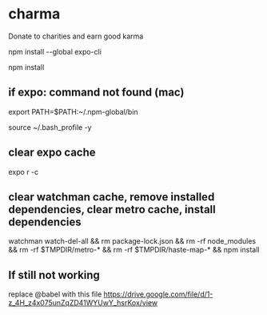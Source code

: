 # charma
Donate to charities and earn good karma


npm install --global expo-cli

npm install

## if expo: command not found (mac)

export PATH=$PATH:~/.npm-global/bin

source ~/.bash_profile -y

## clear expo cache 

expo r -c


## clear watchman cache, remove installed dependencies, clear metro cache, install dependencies

watchman watch-del-all && rm package-lock.json && rm -rf node_modules && rm -rf $TMPDIR/metro-* && rm -rf $TMPDIR/haste-map-* && npm install

## If still not working

replace @babel with this file https://drive.google.com/file/d/1-z_4H_z4x075unZqZD41WYUwY_hsrKox/view
